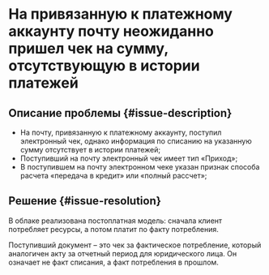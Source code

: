 # На привязанную к платежному аккаунту почту неожиданно пришел чек на сумму, отсутствующую в истории платежей


## Описание проблемы {#issue-description}

* На почту, привязанную к платежному аккаунту, поступил электронный чек, однако информация по списанию на указанную сумму отсутствует в истории платежей;
* Поступивший на почту электронный чек имеет тип «Приход»;
* В поступившем на почту электронном чеке указан признак способа расчета «передача в кредит» или «полный рассчет»;

## Решение {#issue-resolution}

В облаке реализована постоплатная модель: сначала клиент потребляет ресурсы, а потом платит по факту потребления.

Поступивший документ – это чек за фактическое потребление, который аналогичен акту за отчетный период для юридического лица. Он означает не факт списания, а факт потребления в прошлом.
